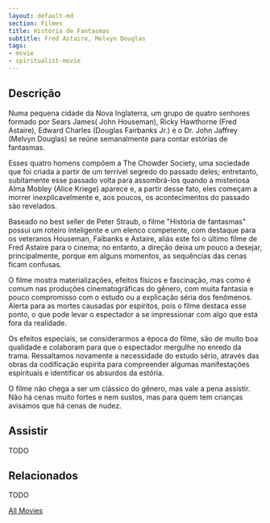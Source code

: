 ```yaml
---
layout: default-md
section: Filmes
title: História de Fantasmas
subtitle: Fred Astaire, Melvyn Douglas
tags: 
- movie
- spiritualist-movie
---
```


## Descrição
Numa pequena cidade da Nova Inglaterra, um grupo de quatro senhores formado por Sears James( John Houseman), Ricky Hawthorne (Fred Astaire), Edward Charles (Douglas Fairbanks Jr.)  e o Dr. John Jaffrey (Melvyn Douglas) se reúne semanalmente para contar estórias de fantasmas.

Esses quatro homens compõem a The Chowder Society, uma sociedade que foi criada a partir de um terrível segredo do passado deles; entretanto, subitamente esse passado volta para assombrá-los quando a misteriosa Alma Mobley (Alice Kriege) aparece e, a partir desse fato, eles começam a morrer inexplicavelmente e, aos poucos, os acontecimentos do passado são revelados. 

Baseado no best seller de Peter Straub, o filme "História de fantasmas"  possui um roteiro inteligente e um elenco competente, com destaque para os veteranos Houseman, Faibanks e Astaire, aliás este foi o último filme de Fred Astaire para o cinema; no entanto, a direção deixa um pouco a desejar, principalmente, porque em alguns momentos, as sequências das cenas ficam confusas.

O filme mostra materializações, efeitos físicos e fascinação, mas como é comum nas produções cinematográficas do gênero, com muita fantasia e pouco compromisso com o estudo ou a explicação séria dos fenômenos. Alerta para as mortes causadas por espíritos, pois o filme destaca esse ponto, o que pode levar o espectador a se impressionar com algo que está fora da realidade.  

Os efeitos especiais, se considerarmos a época do filme, são de muito boa qualidade e colaboram para que o espectador mergulhe no enredo da trama. Ressaltamos novamente a necessidade do estudo sério, através das obras da codificação espírita para compreender algumas manifestações espirituais e identificar os absurdos da estória.

O filme não chega a ser um clássico do gênero, mas vale a pena assistir. Não há cenas muito fortes e nem sustos, mas para quem tem crianças avisamos que há cenas de nudez.


## Assistir
TODO

## Relacionados
TODO


<a href="/movies" class="button">All Movies</a>